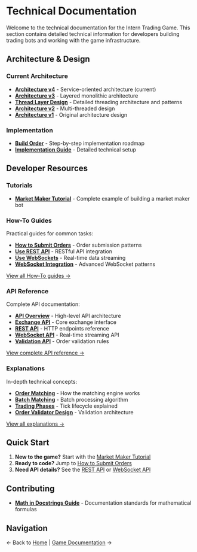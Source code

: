 # Technical Documentation

Welcome to the technical documentation for the Intern Trading Game. This section contains detailed technical information for developers building trading bots and working with the game infrastructure.

## Architecture & Design

### Current Architecture

- **[Architecture v4](architecture-v4.md)** - Service-oriented architecture (current)
- **[Architecture v3](architecture-v3.md)** - Layered monolithic architecture
- **[Thread Layer Design](explanation/thread-layer-design.md)** - Detailed threading architecture and patterns
- **[Architecture v2](architecture-v2.md)** - Multi-threaded design
- **[Architecture v1](architecture.md)** - Original architecture design

### Implementation

- **[Build Order](build-order.md)** - Step-by-step implementation roadmap
- **[Implementation Guide](implementation-guide.md)** - Detailed technical setup

## Developer Resources

### Tutorials

- **[Market Maker Tutorial](tutorials/market-maker-tutorial.md)** - Complete example of building a market maker bot

### How-To Guides

Practical guides for common tasks:

- **[How to Submit Orders](how-to/how-to-submit-orders.md)** - Order submission patterns
- **[Use REST API](how-to/use-rest-api.md)** - RESTful API integration
- **[Use WebSockets](how-to/use-websockets.md)** - Real-time data streaming
- **[WebSocket Integration](how-to/websocket-integration.md)** - Advanced WebSocket patterns

[View all How-To guides →](how-to/index.md)

### API Reference

Complete API documentation:

- **[API Overview](reference/api-overview.md)** - High-level API architecture
- **[Exchange API](reference/exchange-api.md)** - Core exchange interface
- **[REST API](reference/rest-api.md)** - HTTP endpoints reference
- **[WebSocket API](reference/websocket-api.md)** - Real-time streaming API
- **[Validation API](reference/validation-api.md)** - Order validation rules

[View complete API reference →](reference/index.md)

### Explanations

In-depth technical concepts:

- **[Order Matching](explanation/order-matching.md)** - How the matching engine works
- **[Batch Matching](explanation/batch-matching.md)** - Batch processing algorithm
- **[Trading Phases](explanation/trading-phases.md)** - Tick lifecycle explained
- **[Order Validator Design](explanation/order-validator-design.md)** - Validation architecture

[View all explanations →](explanation/index.md)

## Quick Start

1. **New to the game?** Start with the [Market Maker Tutorial](tutorials/market-maker-tutorial.md)
2. **Ready to code?** Jump to [How to Submit Orders](how-to/how-to-submit-orders.md)
3. **Need API details?** See the [REST API](reference/rest-api.md) or [WebSocket API](reference/websocket-api.md)

## Contributing

- **[Math in Docstrings Guide](contributing/docstring-math-guide.md)** - Documentation standards for mathematical formulas

## Navigation

← Back to [Home](../index.md) | [Game Documentation](../game/overview.md) →
